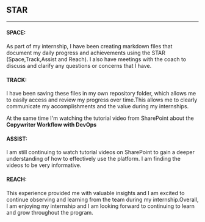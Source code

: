 ## STAR 
---
#### SPACE: 
As part of my internship, I have been creating markdown files that document my daily progress and achievements using the STAR (Space,Track,Assist and Reach). I also have meetings with the coach to discuss and clarify any questions or concerns that I have. 

#### TRACK:
I have been saving these files in my own repository folder, which allows me to easily access and review my progress over time.This allows me to clearly communicate my accomplishments and the value during my internships.

 At the same time I'm watching the tutorial video from SharePoint about the **Copywriter Workflow with DevOps**
 

#### ASSIST:
I am still continuing to watch tutorial videos on SharePoint to gain a deeper understanding of how to effectively use the platform. I am finding the videos to be very informative. 

#### REACH:
This experience provided me with valuable insights and I am excited to continue observing and learning from the team during my internship.Overall, I am enjoying my internship and I am looking forward to continuing to learn and grow throughout the program. 